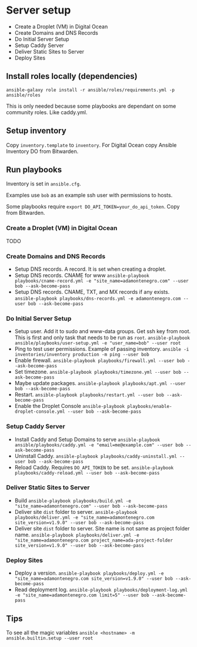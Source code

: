 # Server setup
- Create a Droplet (VM) in Digital Ocean
- Create Domains and DNS Records
- Do Initial Server Setup
- Setup Caddy Server
- Deliver Static Sites to Server
- Deploy Sites

## Install roles locally (dependencies)
`ansible-galaxy role install -r ansible/roles/requirements.yml -p ansible/roles`

This is only needed because some playbooks are dependant on some community roles. Like caddy.yml.

## Setup inventory
Copy `inventory.template` to `inventory`.
For Digital Ocean copy Ansible Inventory DO from Bitwarden.

## Run playbooks
Inventory is set in `ansible.cfg`.

Examples use `bob` as an example ssh user with permissions to hosts.

Some playbooks require `export DO_API_TOKEN=your_do_api_token`. Copy from Bitwarden.

### Create a Droplet (VM) in Digital Ocean
TODO

### Create Domains and DNS Records
- Setup DNS records. A record. It is set when creating a droplet.
- Setup DNS records. CNAME for www
  `ansible-playbook playbooks/cname-record.yml -e "site_name=adamontenegro.com" --user bob --ask-become-pass`
- Setup DNS records. CNAME, TXT, and MX records if any exists.
  `ansible-playbook playbooks/dns-records.yml -e adamontenegro.com --user bob --ask-become-pass`

### Do Initial Server Setup
- Setup user. Add it to sudo and www-data groups. Get ssh key from root. This is first and only task that needs to be run as `root`.
  `ansible-playbook ansible/playbooks/user-setup.yml -e "user_name=bob" --user root`
- Ping to test user permissions. Example of passing inventory.
  `ansible -i inventories/inventory production -m ping --user bob`
- Enable firewall.
  `ansible-playbook playbooks/firewall.yml --user bob --ask-become-pass`
- Set timezone.
  `ansible-playbook playbooks/timezone.yml --user bob --ask-become-pass`
- Maybe update packages.
  `ansible-playbook playbooks/apt.yml --user bob --ask-become-pass`
- Restart.
  `ansible-playbook playbooks/restart.yml --user bob --ask-become-pass`
- Enable the Droplet Console
  `ansible-playbook playbooks/enable-droplet-console.yml --user bob --ask-become-pass`

### Setup Caddy Server
- Install Caddy and Setup Domains to serve
  `ansible-playbook ansible/playbooks/caddy.yml -e "email=me@example.com" --user bob --ask-become-pass`
- Uninstall Caddy.
    `ansible-playbook playbooks/caddy-uninstall.yml --user bob --ask-become-pass`
- Reload Caddy. Requires `DO_API_TOKEN` to be set.
    `ansible-playbook playbooks/caddy-reload.yml --user bob --ask-become-pass`

### Deliver Static Sites to Server
- Build
  `ansible-playbook playbooks/build.yml -e "site_name=adamontenegro.com" --user bob --ask-become-pass`
- Deliver site `dist` folder to server.
  `ansible-playbook playbooks/deliver.yml -e "site_name=adamontenegro.com site_version=v1.9.0" --user bob --ask-become-pass`
- Deliver site `dist` folder to server. Site name is not same as project folder name.
  `ansible-playbook playbooks/deliver.yml -e "site_name=adamontenegro.com project_name=ada-project-folder site_version=v1.9.0" --user bob --ask-become-pass`

### Deploy Sites
- Deploy a version.
  `ansible-playbook playbooks/deploy.yml -e "site_name=adamontenegro.com site_version=v1.9.0" --user bob --ask-become-pass`
- Read deployment log.
  `ansible-playbook playbooks/deployment-log.yml -e "site_name=adamontenegro.com limit=5" --user bob --ask-become-pass`

## Tips
To see all the magic variables
`ansible <hostname> -m ansible.builtin.setup --user root`